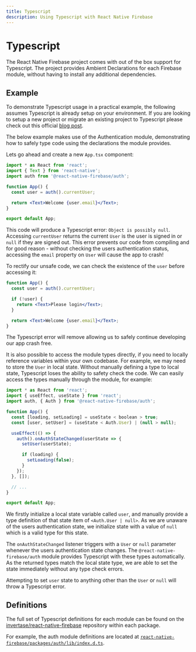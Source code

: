 ```yaml
---
title: Typescript
description: Using Typescript with React Native Firebase
---
```


# Typescript

The React Native Firebase project comes with out of the box support for Typescript. The project provides
Ambient Declarations for each Firebase module, without having to install any additional dependencies.

## Example

To demonstrate Typescript usage in a practical example, the following assumes Typescript is already setup on your environment.
If you are looking to setup a new project or migrate an existing project to Typescript please check out this official [blog post](https://facebook.github.io/react-native/blog/2018/05/07/using-typescript-with-react-native).

The below example makes use of the <Anchor version="v6" group="admob" href="/">Authentication</Anchor> module, demonstrating
how to safely type code using the declarations the module provides.

Lets go ahead and create a new `App.tsx` component:

```jsx
import * as React from 'react';
import { Text } from 'react-native';
import auth from '@react-native-firebase/auth';

function App() {
  const user = auth().currentUser;

  return <Text>Welcome {user.email}</Text>;
}

export default App;
```

This code will produce a Typescript error: `Object is possibly null`. Accessing `currentUser` returns the
current <Anchor version="v6" group="auth" href="reference/user">`User`</Anchor> is the user is signed in or `null` if
they are signed out. This error prevents our code from compiling and for good reason - without checking the users authentication
status, accessing the `email` property on `User` will cause the app to crash!

To rectify our unsafe code, we can check the existence of the `user` before accessing it:

```jsx
function App() {
  const user = auth().currentUser;

  if (!user) {
    return <Text>Please login</Text>;
  }

  return <Text>Welcome {user.email}</Text>;
}
```

The Typescript error will remove allowing us to safely continue developing our app crash free.

It is also possible to access the module types directly, if you need to locally reference variables within your own codebase.
For example, we may need to store the `User` in local state. Without manually defining a type to local state, Typescript loses
the ability to safety check the code. We can easily access the types manually through the module, for example:

```jsx
import * as React from 'react';
import { useEffect, useState } from 'react';
import auth, { Auth } from '@react-native-firebase/auth';

function App() {
  const [loading, setLoading] = useState < boolean > true;
  const [user, setUser] = (useState < Auth.User) | (null > null);

  useEffect(() => {
    auth().onAuthStateChanged(userState => {
      setUser(userState);

      if (loading) {
        setLoading(false);
      }
    });
  }, []);

  // ...
}

export default App;
```

We firstly initialize a local state variable called `user`, and manually provide a type definition of that state item
of `<Auth.User | null>`. As we are unaware of the users authentication state, we initialize state with a value of `null`
which is a valid type for this state.

The `onAuthStateChanged` listener triggers with a `User` or `null` parameter whenever the users authentication state changes. The
`@react-native-firebase/auth` module provides Typescript with these types automatically. As the returned types match
the local state type, we are able to set the state immediately without any type check errors.

Attempting to set `user` state to anything other than the `User` or `null` will throw a Typescript error.

## Definitions

The full set of Typescript definitions for each module can be found on the [invertase/react-native-firebase](https://github.com/invertase/react-native-firebase)
repository within each package.

For example, the auth module definitions are located at [`react-native-firebase/packages/auth/lib/index.d.ts`](https://github.com/invertase/react-native-firebase/blob/master/packages/auth/lib/index.d.ts).

